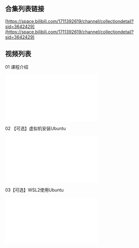 ## 合集列表链接

[https://space.bilibili.com/1711392619/channel/collectiondetail?sid=3642429](https://space.bilibili.com/1711392619/channel/collectiondetail?sid=3642429)

## 视频列表

01 课程介绍

<iframe src="//player.bilibili.com/player.html?isOutside=true&aid=112971229431941&bvid=BV1vtegePErd&cid=500001651585461&p=1" scrolling="no" border="0" frameborder="no" framespacing="0" allowfullscreen="true"></iframe>

02 【可选】虚拟机安装Ubuntu

<iframe src="//player.bilibili.com/player.html?isOutside=true&aid=112971397269445&bvid=BV1EreueiE5E&cid=500001651628379&p=1" scrolling="no" border="0" frameborder="no" framespacing="0" allowfullscreen="true"></iframe>

03【可选】WSL2使用Ubuntu

<iframe src="//player.bilibili.com/player.html?isOutside=true&aid=112988962949121&bvid=BV1AXpSecEp4&cid=500001654990488&p=1" scrolling="no" border="0" frameborder="no" framespacing="0" allowfullscreen="true"></iframe>